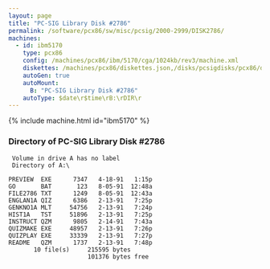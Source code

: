 ```yaml
---
layout: page
title: "PC-SIG Library Disk #2786"
permalink: /software/pcx86/sw/misc/pcsig/2000-2999/DISK2786/
machines:
  - id: ibm5170
    type: pcx86
    config: /machines/pcx86/ibm/5170/cga/1024kb/rev3/machine.xml
    diskettes: /machines/pcx86/diskettes.json,/disks/pcsigdisks/pcx86/diskettes.json
    autoGen: true
    autoMount:
      B: "PC-SIG Library Disk #2786"
    autoType: $date\r$time\rB:\rDIR\r
---
```


{% include machine.html id="ibm5170" %}

### Directory of PC-SIG Library Disk #2786

     Volume in drive A has no label
     Directory of A:\

    PREVIEW  EXE      7347   4-18-91   1:15p
    GO       BAT       123   8-05-91  12:48a
    FILE2786 TXT      1249   8-05-91  12:43a
    ENGLAN1A QIZ      6386   2-13-91   7:25p
    GENKNO1A MLT     54756   2-13-91   7:24p
    HIST1A   TST     51896   2-13-91   7:25p
    INSTRUCT QZM      9805   2-14-91   7:43a
    QUIZMAKE EXE     48957   2-13-91   7:26p
    QUIZPLAY EXE     33339   2-13-91   7:27p
    README   QZM      1737   2-13-91   7:48p
           10 file(s)     215595 bytes
                          101376 bytes free

